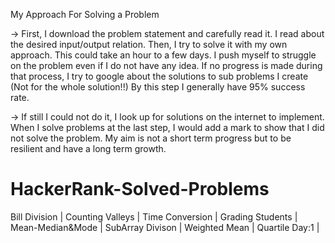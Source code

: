My Approach For Solving a Problem

-> First, I download the problem statement and carefully read it. I read about the desired  input/output relation. Then, I try to solve it with my own approach. This could take an hour to a few days. I push myself to struggle on the problem even if I do not have any idea. If no progress is made during that process, I try to google about the solutions to sub problems I create (Not for the whole solution!!) By this step I generally have 95% success rate. 


-> If still I could not do it, I look up for solutions on the internet to implement. When I solve problems at the last step, I would add a mark to show that I did not solve the problem. My aim is not a short term progress but to be resilient and have a long term growth.


# HackerRank-Solved-Problems
Bill Division |
Counting Valleys |
Time Conversion |
Grading Students |
Mean-Median&Mode |
SubArray Divison |
Weighted Mean |
Quartile Day:1 |

